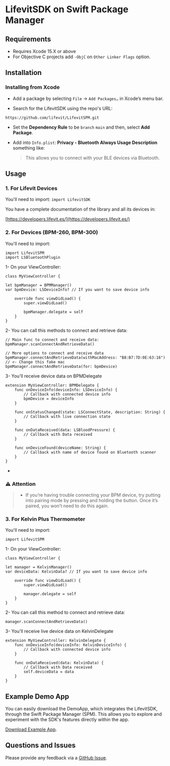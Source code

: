# LifevitSDK on Swift Package Manager

## Requirements

- Requires Xcode 15.X or above
- For Objective C projects add `-ObjC` on `Other Linker Flags` option.




## Installation


### Installing from Xcode

* Add a package by selecting `File` → `Add Packages…` in Xcode’s menu bar.


* Search for the LifevitSDK using the repo's URL:
```
https://github.com/lifevit/LifevitSPM.git
```

* Set the **Dependency Rule** to be `branch` `main` and then, select **Add Package**.

* Add into `Info.plist`: **Privacy - Bluetooth Always Usage Description** something like:

 
	>This allows you to connect with your BLE devices via Bluetooth.



## Usage
### 1. For Lifevit Devices
You'll need to import:
`import LifevitSDK`

You have a complete documentation of the library and all its devices in:

[https://developers.lifevit.es/](https://developers.lifevit.es/)


### 2. For Devices (BPM-260, BPM-300)

You'll need to import:

```
import LifevitSPM
import LSBluetoothPlugin
```

1- On your ViewController:

```
class MyViewController {

let bpmManager = BPMManager()
var bpmDevice: LSDeviceInfo? // If you want to save device info
    
    override func viewDidLoad() {
        super.viewDidLoad()
        
        bpmManager.delegate = self
    }
}

```

2- You can call this methods to connect and retrieve data:

```
// Main func to connect and receive data:
bpmManager.scanConnectAndRetrieveData()

// More options to connect and receive data
bpmManager.connectAndRetrieveData(withMacAddress: "B8:B7:7D:0E:63:16") // <- Change this fake mac
bpmManager.connectAndRetrieveData(for: bpmDevice)
```


3- You'll receive device data on BPMDelegate

```
extension MyViewController: BPMDelegate {
    func onDeviceInfo(deviceInfo: LSDeviceInfo) {
        // Callback with connected device info
        bpmDevice = deviceInfo
    }
    
    func onStatusChanged(state: LSConnectState, description: String) {
        // Callback with live connection state
    }
    
    func onDataReceived(data: LSBloodPressure) {
        // Callback with Data received
    }
    
    func onDeviceFound(deviceName: String) {
        // Callback with name of device found on Bluetooth scanner
    }
}
```


-


### ⚠️ Attention

>- If you’re having trouble connecting your BPM device, try putting into pairing mode by pressing and holding the button. Once it’s paired, you won’t need to do this again. 


### 3. For Kelvin Plus Thermometer 
You'll need to import:

```
import LifevitSPM
```

1- On your ViewController:

```
class MyViewController {

let manager = KelvinManager()
var deviceData: KelvinData? // If you want to save device info
    
    override func viewDidLoad() {
        super.viewDidLoad()
        
        manager.delegate = self
    }
}

```

2- You can call this method to connect and retrieve data:

```
manager.scanConnectAndRetrieveData()
```

3- You'll receive live device data on KelvinDelegate

```
extension MyViewController: KelvinDelegate {
	func onDeviceInfo(deviceInfo: KelvinDeviceInfo) {
        // Callback with connected device info
    }
    
    func onDataReceived(data: KelvinData) {
        // Callback with Data received
        self.deviceData = data
    }
}
```




## Example Demo App

You can easily download the DemoApp, which integrates the LifevitSDK, through the Swift Package Manager (SPM). This allows you to explore and experiment with the SDK's features directly within the app.

[Download Example App](https://github.com/lifevit/ios-app/tree/3.0.0).


## Questions and Issues

Please provide any feedback via a [GitHub
Issue](https://github.com/lifevit/LifevitSPM/issues).
